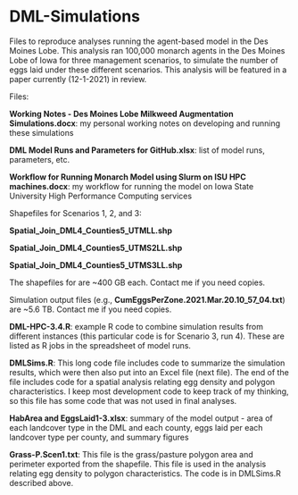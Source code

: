 # DML-Simulations
Files to reproduce analyses running the agent-based model in the Des Moines Lobe. This analysis ran 100,000 monarch agents in the Des Moines Lobe of Iowa for three management scenarios, to simulate the number of eggs laid under these different scenarios. This analysis will be featured in a paper currently (12-1-2021) in review.

Files:

**Working Notes - Des Moines Lobe Milkweed Augmentation Simulations.docx**:  my personal working notes on developing and running these simulations

**DML Model Runs and Parameters for GitHub.xlsx**:  list of model runs, parameters, etc. 

**Workflow for Running Monarch Model using Slurm on ISU HPC machines.docx**:  my workflow for running the model on Iowa State University High Performance Computing services

Shapefiles for Scenarios 1, 2, and 3:

**Spatial_Join_DML4_Counties5_UTMLL.shp**

**Spatial_Join_DML4_Counties5_UTMS2LL.shp**

**Spatial_Join_DML4_Counties5_UTMS3LL.shp**

The shapefiles for are ~400 GB each. Contact me if you need copies. 

Simulation output files (e.g., **CumEggsPerZone.2021.Mar.20.10_57_04.txt**) are ~5.6 TB. Contact me if you need copies. 

**DML-HPC-3.4.R**: example R code to combine simulation results from different instances (this particular code is for Scenario 3, run 4). These are listed as R jobs in the spreadsheet of model runs. 

**DMLSims.R**:  This long code file includes code to summarize the simulation results, which were then also put into an Excel file (next file). The end of the file includes code for a spatial analysis relating egg density and polygon characteristics. I keep most development code to keep track of my thinking, so this file has some code that was not used in final analyses. 

**HabArea and EggsLaid1-3.xlsx**:  summary of the model output - area of each landcover type in the DML and each county, eggs laid per each landcover type per county, and summary figures

**Grass-P.Scen1.txt**:  This file is the grass/pasture polygon area and perimeter exported from the shapefile. This file is used in the analysis relating egg density to polygon characteristics. The code is in DMLSims.R described above. 

